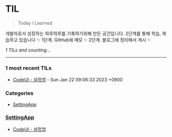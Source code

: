 # TIL
> Today I Learned

개발자로서 성장하는 하루하루를 기록하기위해 만든 공간입니다. 2단계를 통해 학습, 복습하고 있습니다 ✨
  1단계. GitHub에 메모 ✨
  2단계. 블로그에 정리해서 게시 ✨


_1 TILs and counting..._

---

### 1 most recent TILs

- [CodeUI - 설정앱](SettingApp/CodeUI_SettingApp.md) - Sun Jan 22 09:06:33 2023 +0900

### Categories

- [SettingApp](#SettingApp)

### [SettingApp](#SettingApp)
- [CodeUI - 설정앱](SettingApp/CodeUI_SettingApp.md)

[1]: https://simonwillison.net/2020/Apr/20/self-rewriting-readme/
[2]: https://github.com/jbranchaud/til

